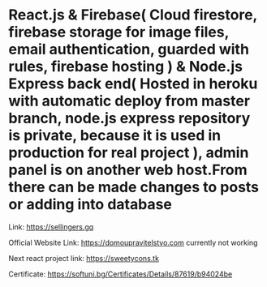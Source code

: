 # React.js & Firebase( Cloud firestore, firebase storage for image files, email authentication, guarded with rules, firebase hosting ) & Node.js Express back end( Hosted in heroku with automatic deploy from master branch, node.js express repository is private, because it is used in production for real project ), admin panel is on another web host.From there can be made changes to posts or adding into database
Link: https://sellingers.gq

Official Website Link: https://domoupravitelstvo.com currently not working

Next react project link: https://sweetycons.tk

Certificate: https://softuni.bg/Certificates/Details/87619/b94024be
